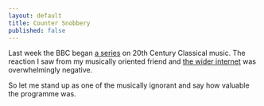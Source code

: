```yaml
---
layout: default
title: Counter Snobbery
published: false
---
```


Last week the BBC began [a series](http://www.bbc.co.uk/programmes/b01qnp5f) on 20th Century Classical music. The reaction I saw from my musically oriented friend and [the wider internet](http://blog.leliomusic.com/2013/02/13/the-bbc-would-like-to-apologise/) was overwhelmingly negative.

So let me stand up as one of the musically ignorant and say how valuable the programme was.